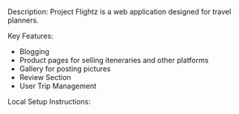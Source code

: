 Description: Project Flightz is a web application designed for travel planners.

Key Features:
* Blogging
* Product pages for selling iteneraries and other platforms
* Gallery for posting pictures
* Review Section
* User Trip Management

Local Setup Instructions:

